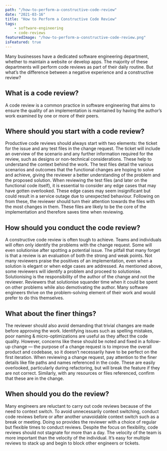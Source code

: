 ```yaml
---
path: "/how-to-perform-a-constructive-code-review"
date: "2021-03-16"
title: "How to Perform a Constructive Code Review"
tags:
    - software-engineering
    - code-reviews
featuredImage: "/how-to-perform-a-constructive-code-review.png"
isFeatured: true
---
```

Many businesses have a dedicated software engineering department, whether to maintain a website or develop apps. The majority of these departments will perform code reviews as part of their daily routine. But what’s the difference between a negative experience and a constructive review?

## What is a code review?
A code review is a common practice in software engineering that aims to ensure the quality of an implementation is maintained by having the author’s work examined by one or more of their peers.

## Where should you start with a code review?
Productive code reviews should always start with two elements: the ticket for the issue and any test files in the change request.
The ticket will include an overview of the scenario and any further information required for the review, such as designs or non-technical considerations. These help to understand the context behind the work.
The test files detail the various scenarios and outcomes that the functional changes are hoping to solve and achieve, giving the reviewer a better understanding of the problem and the proposed solution. When reviewing the test files (and later on the functional code itself), it is essential to consider any edge cases that may have gotten overlooked. These edge cases may seem insignificant but could result in a service outage due to unexpected behaviour.
Following on from these, the reviewer should turn their attention towards the files with the most changes in them. These files are likely to be the core of the implementation and therefore saves time when reviewing.

## How should you conduct the code review?
A constructive code review is often tough to achieve. Teams and individuals will often only identify the problems with the change request. Some will even solutionise after spotting a potential issue. The pitfall that many forget is that a review is an evaluation of both the strong and weak points. Not many reviewers praise the positives of an implementation, even when a solution is elegant or when edge cases are addressed.
As mentioned above, some reviewers will identify a problem and proceed to solutionise. Solutionising is the responsibility of the author of the change and not the reviewer. Reviewers that solutionise squander time when it could be spent on other problems while also demotivating the author. Many software engineers thrive on the problem-solving element of their work and would prefer to do this themselves.

## What about the finer things?
The reviewer should also avoid demanding that trivial changes are made before approving the work. Identifying issues such as spelling mistakes, poor naming & micro-optimizations are useful as they affect the code quality. However, concerns like these should be noted and fixed in a follow-up change — the purpose of a change request is to improve the overall product and codebase, so it doesn’t necessarily have to be perfect on the first iteration.
When reviewing a change request, pay attention to the finer details like file paths and names referenced in the code. These are easily overlooked, particularly during refactoring, but will break the feature if they are not correct. Similarly, with any resources or files referenced, confirm that these are in the change.

## When should you do the review?
Many engineers are reluctant to carry out code reviews because of the need to context switch. To avoid unnecessarily context switching, conduct code reviews before or after another unavoidable context switch such as a break or meeting. Doing so provides the reviewer with a choice of regular but flexible times to conduct reviews. Despite the focus on flexibility, code reviews should not stagnate for more than a day. The velocity of the team is more important than the velocity of the individual. It’s easy for multiple reviews to stack up and begin to block other engineers or tickets.